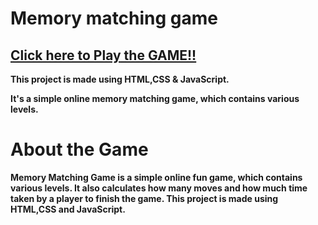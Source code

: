 # Memory matching game

## <b> [Click here to Play the GAME!!](https://vectorstatic.github.io/Memory-Matching-Game/)


This project is made using HTML,CSS &amp; JavaScript.

It's a simple online memory matching game, which contains various levels.
<br>
<h1> About the Game</h1>

Memory Matching Game is a simple online fun game, which contains various levels. It also calculates how many moves and how much time taken by a player to finish the game. This project is made using HTML,CSS and JavaScript.

<br><br>
